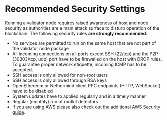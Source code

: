 # Recommended Security Settings



Running a validator node requires raised awareness of host and node security as authorities are a main attack surface to disturb operation of the blockchain. The following security rules **are strongly recommended**:

* No services are permitted to run on the same host that are not part of the validator node package
* All incoming connections on all ports except SSH (22/tcp) and the P2P (30303/tcp, udp) port have to be firewalled on the host with DROP rules. To guarantee proper network etiquette, incoming ICMP has to be accepted.
* SSH access is only allowed for non-root users
* SSH access is only allowed through RSA keys
* OpenEthereum or Nethermind client RPC endpoints (HTTP, WebSocket) have to be disabled
* System updates have to applied regularly and in a timely manner
* Regular (monthly) run of rootkit detectors
* If you are using AWS please also check out the additional [AWS Security guide](https://energyweb.atlassian.net/wiki/spaces/EWF/pages/703037441/AWS+Security+Guide).
